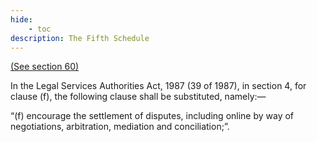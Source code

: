```yaml
---
hide:
    - toc
description: The Fifth Schedule
---
```


[(See section 60)](./60.md)

In the Legal Services Authorities Act, 1987 (39 of 1987), in section 4, for clause (f), the following clause shall be substituted, namely:—

“(f) encourage the settlement of disputes, including online by way of negotiations, arbitration, mediation and conciliation;”.